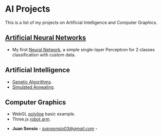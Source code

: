 # AI Projects
This is a list of my projects on Artificial Intelligence and Computer Graphics.

## [Artificial Neural Networks](https://github.com/JuanSensio/AIprojects/blob/master/ANN)

- My first [Neural Network](https://github.com/JuanSensio/AIprojects/blob/master/ANN/perceptron/perceptron.ipynb), a simple single-layer 
Perceptron for 2 classes classification with custom data.


## Artificial Intelligence

- [Genetic Algorithms](https://juansensio.github.io/AIprojects/webGL/gen.html).
- [Simulated Annealing](https://juansensio.github.io/AIprojects/webGL/gen.html).

## Computer Graphics
- WebGL [polyline](https://juansensio.github.io/AIprojects/webGL/dots&lines.html) basic example.
- Three.js [robot arm](https://juansensio.github.io/AIprojects/webGL/robot.html).

* **Juan Sensio** - *juansensio03@gmail.com* -
